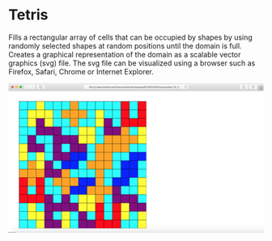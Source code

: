 # Tetris

Fills a rectangular array of cells that can be occupied by shapes by using randomly selected shapes at random positions until the domain is full. Creates a graphical representation of the domain as a scalable vector graphics (svg) file. The svg file can be visualized using a browser such as Firefox, Safari, Chrome or Internet Explorer.

![Output](https://github.com/zsilverman/Tetris/blob/master/Output.png)
